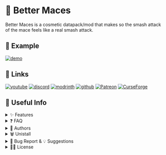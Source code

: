 # 🔨 Better Maces

Better Maces is a cosmetic datapack/mod that makes so the smash attack of the mace feels like a real smash attack.

## 🎥 Example
[![demo](https://i.imgur.com/iL8LdQw.gif)](https://i.imgur.com/iL8LdQw.gif)

## 🔗 Links
[![youtube](https://img.shields.io/badge/youtube-ff0000?style=for-the-badge&logo=youtube&logoColor=white)](https://www.youtube.com/@EclipseStudiosMC)
[![discord](https://img.shields.io/badge/discord-7289DA?style=for-the-badge&logo=discord&logoColor=white)](https://discord.gg/4pYjW9btNc)
[![modrinth](https://img.shields.io/badge/modrinth-5AD770?style=for-the-badge&logo=modrinth&logoColor=white)](https://modrinth.com/user/EclipseStudios)
[![github](https://img.shields.io/badge/github-000000?style=for-the-badge&logo=github&logoColor=white)](https://github.com/EclipseStudiosMC)
[![Patreon](https://img.shields.io/badge/Patreon-f96854?style=for-the-badge&logo=patreon&logoColor=white)](https://www.patreon.com/EclipseStudios447)
[![CurseForge](https://img.shields.io/badge/Curseforge-0D0D0D?style=for-the-badge&logo=curseforge&logoColor=white)](https://www.curseforge.com/members/elgeroingles/projects)

## 📝 Useful Info

<details>
  <summary>
    ✨ Features
  </summary>
  <p>
    
This datapack creates a wave around the enemy you hurt when performing a smash attack, it is purely cosmetic as it doesn't apply more damage or something like that.

  </p>
</details>

<details>
  <summary>
    ❓ FAQ
  </summary>
  <p>
    
#### Q: Does it have multiplayer compatibility?

A: Yes it does.

#### Q: Does this datapack work on older/newer versions?

A: This datapack doens't work on older versions than 1.21 (simply because the mace wasn't added yet). If for whatever reason you want to use it in a newer version and the official update hasn't happened just download the lastest version and change inside the `pack.mcmeta` of the datapack the "[pack_format](https://minecraft.wiki/w/Pack_format)" value to the desired one (it may not work or at least not as intended).

#### Q: Can I modify the datapack and redistribute it?

A: Yes you can, but only if you say who the original creator is ([Eclipse Studios](https://discord.gg/X2NTE7hkq8)) and if you link the [original Modrinth page](https://modrinth.com/datapack/tpa) somewhere noticeable in the project.

#### Q: Are you guys going to make more datapacks?

A: Of course! This datapack is a side project I made while making another massive datapack. For more updates about it join [our discord server](https://discord.gg/X2NTE7hkq8)!.

#### Q: Is this datapack compatible with other datapacks?

A: Yes it is. This datapack follows the [Smithed](https://wiki.smithed.dev/conventions/) conventions to ensure datapack compatibility.

  </p>
</details>

<details>
  <summary>
    🙋 Authors
  </summary>
  <p>
    
- Team: [Eclipse Studios](https://discord.gg/X2NTE7hkq8)
    - Main dev: [@ElGeroIngles](https://modrinth.com/user/ElGeroIngles)

  </p>
</details>

<details>
  <summary>
    🗑️ Unistall
  </summary>
  <p>
    
To unistall the datapack run `/function mace:unistall` before removing it from the datapacks folder, that will remove all scoreboards and more stuff that the datapack uses.

  </p>
</details>

<details>
  <summary>
    🐛 Bug Report & 💡 Suggestions
  </summary>
  <p>
    
If you have found any bugs or have any suggestion, please reach out to us at [our discord server](https://discord.gg/X2NTE7hkq8).

  </p>
</details>

<details>
  <summary>
    🧑‍⚖️ License
  </summary>
  <p>
    
[Apache License 2.0](https://choosealicense.com/licenses/apache-2.0/)

  </p>
</details>
